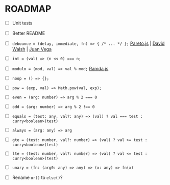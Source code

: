 # ROADMAP

- [ ] Unit tests

- [ ] Better README

- [ ] `debounce = (delay, immediate, fn) => { /* ... */ };` [Pareto.js](https://github.com/concretesolutions/pareto.js/#debounce) | [David Walsh](https://davidwalsh.name/javascript-debounce-function) | [Juan Vega](https://www.freecodecamp.org/news/debounce-explained-how-to-make-your-javascript-wait-for-your-user-to-finish-typing-2/)

- [ ] `int = (val) => (n << 0) === n;`

- [ ] `modulo = (mod, val) => val % mod;` [Ramda.js](https://ramdajs.com/docs/#modulo)

- [ ] `noop = () => {};`

- [ ] `pow = (exp, val) => Math.pow(val, exp);`

- [ ] `even = (arg: number) => arg % 2 === 0`

- [ ] `odd = (arg: number) => arg % 2 !== 0`

- [ ] `equals = (test: any, val?: any) => (val) ? val === test : curry<boolean>(test)`

- [ ] `always = (arg: any) => arg`

- [ ] `gte = (test: number, val?: number) => (val) ? val >= test : curry<boolean>(test)`

- [ ] `lte = (test: number, val?: number) => (val) ? val <= test : curry<boolean>(test)`

- [ ] `unary = (fn: (arg0: any) => any) => (x: any) => fn(x)`

- [ ] Rename `or()` to `else()`?
